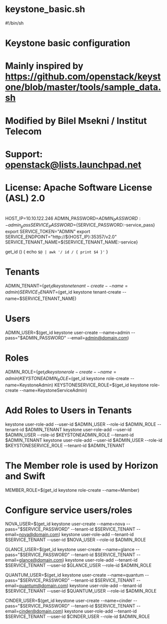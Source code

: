 keystone_basic.sh
=================

#!/bin/sh
#
# Keystone basic configuration 


# Mainly inspired by https://github.com/openstack/keystone/blob/master/tools/sample_data.sh


# Modified by Bilel Msekni / Institut Telecom
#
# Support: openstack@lists.launchpad.net
# License: Apache Software License (ASL) 2.0
#
HOST_IP=10.10.122.246
ADMIN_PASSWORD=${ADMIN_PASSWORD:-admin_pass}
SERVICE_PASSWORD=${SERVICE_PASSWORD:-service_pass}
export SERVICE_TOKEN="ADMIN"
export SERVICE_ENDPOINT="http://${HOST_IP}:35357/v2.0"
SERVICE_TENANT_NAME=${SERVICE_TENANT_NAME:-service}


get_id () {
    echo `$@ | awk '/ id / { print $4 }'`
}


# Tenants
ADMIN_TENANT=$(get_id keystone tenant-create --name=admin)
SERVICE_TENANT=$(get_id keystone tenant-create --name=$SERVICE_TENANT_NAME)




# Users
ADMIN_USER=$(get_id keystone user-create --name=admin --pass="$ADMIN_PASSWORD" --email=admin@domain.com)




# Roles
ADMIN_ROLE=$(get_id keystone role-create --name=admin)
KEYSTONEADMIN_ROLE=$(get_id keystone role-create --name=KeystoneAdmin)
KEYSTONESERVICE_ROLE=$(get_id keystone role-create --name=KeystoneServiceAdmin)


# Add Roles to Users in Tenants
keystone user-role-add --user-id $ADMIN_USER --role-id $ADMIN_ROLE --tenant-id $ADMIN_TENANT
keystone user-role-add --user-id $ADMIN_USER --role-id $KEYSTONEADMIN_ROLE --tenant-id $ADMIN_TENANT
keystone user-role-add --user-id $ADMIN_USER --role-id $KEYSTONESERVICE_ROLE --tenant-id $ADMIN_TENANT


# The Member role is used by Horizon and Swift
MEMBER_ROLE=$(get_id keystone role-create --name=Member)


# Configure service users/roles
NOVA_USER=$(get_id keystone user-create --name=nova --pass="$SERVICE_PASSWORD" --tenant-id $SERVICE_TENANT --email=nova@domain.com)
keystone user-role-add --tenant-id $SERVICE_TENANT --user-id $NOVA_USER --role-id $ADMIN_ROLE


GLANCE_USER=$(get_id keystone user-create --name=glance --pass="$SERVICE_PASSWORD" --tenant-id $SERVICE_TENANT --email=glance@domain.com)
keystone user-role-add --tenant-id $SERVICE_TENANT --user-id $GLANCE_USER --role-id $ADMIN_ROLE


QUANTUM_USER=$(get_id keystone user-create --name=quantum --pass="$SERVICE_PASSWORD" --tenant-id $SERVICE_TENANT --email=quantum@domain.com)
keystone user-role-add --tenant-id $SERVICE_TENANT --user-id $QUANTUM_USER --role-id $ADMIN_ROLE


CINDER_USER=$(get_id keystone user-create --name=cinder --pass="$SERVICE_PASSWORD" --tenant-id $SERVICE_TENANT --email=cinder@domain.com)
keystone user-role-add --tenant-id $SERVICE_TENANT --user-id $CINDER_USER --role-id $ADMIN_ROLE


